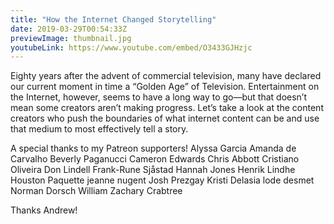 ```yaml
---
title: "How the Internet Changed Storytelling"
date: 2019-03-29T00:54:33Z
previewImage: thumbnail.jpg
youtubeLink: https://www.youtube.com/embed/O3433GJHzjc
---
```


Eighty years after the advent of commercial television, many have declared our current moment in time a “Golden Age” of Television. Entertainment on the Internet, however, seems to have a long way to go—but that doesn’t mean some creators aren’t making progress. Let’s take a look at the content creators who push the boundaries of what internet content can be and use that medium to most effectively tell a story.


A special thanks to my Patreon supporters!
Alyssa Garcia
Amanda de Carvalho
Beverly Paganucci
Cameron Edwards
Chris Abbott
Cristiano Oliveira
Don Lindell
Frank-Rune Sjåstad
Hannah Jones
Henrik Lindhe
Houston Paquette
jeanne nugent
Josh Prezgay
Kristi Delasia
lode desmet
Norman Dorsch
William
Zachary Crabtree

Thanks Andrew!